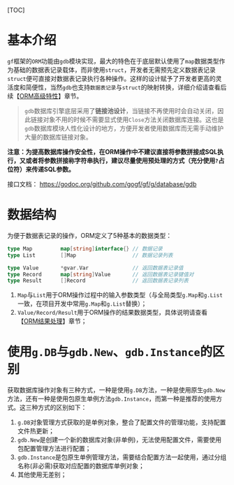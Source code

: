 
[TOC]

# 基本介绍

`gf`框架的`ORM`功能由`gdb`模块实现，最大的特色在于底层默认使用了`map`数据类型作为基础的数据表记录载体，而非使用`struct`，开发者无需预先定义数据表记录`struct`便可直接对数据表记录执行各种操作。这样的设计赋予了开发者更高的灵活度和简便性，当然`gdb`也支持`数据表记录`与`struct`的映射转换，详细介绍请查看后续【[ORM高级特性](database/gdb/senior.md)】章节。

> `gdb`数据库引擎底层采用了**链接池设计**，当链接不再使用时会自动关闭，因此链接对象不用的时候不需要显式使用`Close`方法关闭数据库连接。这也是`gdb`数据库模块人性化设计的地方，方便开发者使用数据库而无需手动维护大量的数据库链接对象。

**注意：为提高数据库操作安全性，在ORM操作中不建议直接将参数拼接成SQL执行，又或者将参数拼接称字符串执行，建议尽量使用预处理的方式（充分使用```?```占位符）来传递SQL参数。**

接口文档：
https://godoc.org/github.com/gogf/gf/g/database/gdb

# 数据结构

为便于数据表记录的操作，ORM定义了5种基本的数据类型：

```go
type Map         map[string]interface{} // 数据记录
type List        []Map                  // 数据记录列表

type Value       *gvar.Var              // 返回数据表记录值
type Record      map[string]Value       // 返回数据表记录键值对
type Result      []Record               // 返回数据表记录列表
```

1. `Map`与```List```用于ORM操作过程中的输入参数类型（与全局类型`g.Map`和`g.List`一致，在项目开发中常用`g.Map`和`g.List`替换）；
2. `Value/Record/Result`用于ORM操作的结果数据类型，具体说明请查看【[ORM结果处理](database/gdb/result.md)】章节；



# 使用`g.DB`与`gdb.New`、`gdb.Instance`的区别

获取数据库操作对象有三种方式，一种是使用`g.DB`方法，一种是使用原生`gdb.New`方法，还有一种是使用包原生单例方法`gdb.Instance`，而第一种是推荐的使用方式。这三种方式的区别如下：
1. `g.DB`对象管理方式获取的是单例对象，整合了配置文件的管理功能，支持配置文件热更新；
1. `gdb.New`是创建一个新的数据库对象(非单例)，无法使用配置文件，需要使用包配置管理方法进行配置；
1. `gdb.Instance`是包原生单例管理方法，需要结合配置方法一起使用，通过分组名称(非必需)获取对应配置的数据库单例对象；
1. 其他使用无差别；
